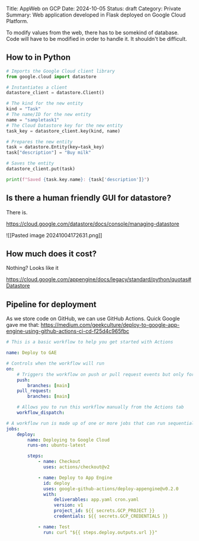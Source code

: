 Title: AppWeb on GCP
Date: 2024-10-05
Status: draft
Category: Private
Summary: Web application developed in Flask deployed on Google Cloud Platform.

To modify values from the web, there has to be somekind of database.
Code will have to be modified in order to handle it. It shouldn't be difficult.

## How to in Python

```python
# Imports the Google Cloud client library
from google.cloud import datastore

# Instantiates a client
datastore_client = datastore.Client()

# The kind for the new entity
kind = "Task"
# The name/ID for the new entity
name = "sampletask1"
# The Cloud Datastore key for the new entity
task_key = datastore_client.key(kind, name)

# Prepares the new entity
task = datastore.Entity(key=task_key)
task["description"] = "Buy milk"

# Saves the entity
datastore_client.put(task)

print(f"Saved {task.key.name}: {task['description']}")
```

## Is there a human friendly GUI for datastore?

There is.

https://cloud.google.com/datastore/docs/console/managing-datastore

![[Pasted image 20241004172631.png]]

## How much does it cost?

Nothing? Looks like it

https://cloud.google.com/appengine/docs/legacy/standard/python/quotas#Datastore

## Pipeline for deployment

As we store code on GitHub, we can use GitHub Actions. Quick Google gave me that: https://medium.com/geekculture/deploy-to-google-app-engine-using-github-actions-ci-cd-f25d4c965fbc

```yaml
# This is a basic workflow to help you get started with Actions

name: Deploy to GAE

# Controls when the workflow will run
on:
    # Triggers the workflow on push or pull request events but only for the main branch
    push:
        branches: [main]
    pull_request:
        branches: [main]

    # Allows you to run this workflow manually from the Actions tab
    workflow_dispatch:

# A workflow run is made up of one or more jobs that can run sequentially or in parallel
jobs:
    deploy:
        name: Deploying to Google Cloud
        runs-on: ubuntu-latest

        steps:
            - name: Checkout
              uses: actions/checkout@v2

            - name: Deploy to App Engine
              id: deploy
              uses: google-github-actions/deploy-appengine@v0.2.0
              with:
                  deliverables: app.yaml cron.yaml
                  version: v1
                  project_id: ${{ secrets.GCP_PROJECT }}
                  credentials: ${{ secrets.GCP_CREDENTIALS }}

            - name: Test
              run: curl "${{ steps.deploy.outputs.url }}"
```
